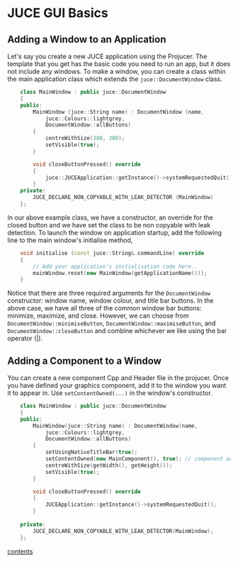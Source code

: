 # JUCE GUI Basics

## Adding a Window to an Application

Let's say you create a new JUCE application using the Projucer. The template  that you get has the basic code you need to run an app, but it does not include any windows. To make a window, you can create a class within the main application class which extends the `juce::DocumentWindow` class.

``` cpp
    class MainWindow : public juce::DocumentWindow
    {
    public:
        MainWindow (juce::String name) : DocumentWindow (name,
            juce::Colours::lightgrey,
            DocumentWindow::allButtons)
        {
            centreWithSize(300, 200);
            setVisible(true);
        }

        void closeButtonPressed() override
        {
            juce::JUCEApplication::getInstance()->systemRequestedQuit();
        }
    private:
        JUCE_DECLARE_NON_COPYABLE_WITH_LEAK_DETECTOR (MainWindow)
    };
```

In our above example class, we have a constructor, an override for the closed button and we have set the class to be non copyable with leak detection. To launch the window on application startup, add the following line to the main window's initialise method,

```cpp
    void initialise (const juce::String& commandLine) override
    {
        // Add your application's initialisation code here..
        mainWindow.reset(new MainWindow(getApplicationName()));
    }
```

Notice that there are three required arguments for the `DocumentWindow` constructor: window name, window colour, and title bar buttons. In the above case, we have all three of the common window bar buttons: minimize, maximize, and close. However, we can choose from `DocumentWindow::minimiseButton`, `DocumentWindow::maximiseButton`, and `DocumentWindow::closeButton` and combine whichever we like using the bar operator (|).

## Adding a Component to a Window

You can create a new component Cpp and Header file in the projucer. Once you have defined your graphics component, add it to the window you want it to appear in. Use `setContentOwned(...)` in the window's constructor.

```cpp
    class MainWindow : public juce::DocumentWindow
    {
    public:
        MainWindow(juce::String name) : DocumentWindow(name,
            juce::Colours::lightgrey,
            DocumentWindow::allButtons)
        {
            setUsingNativeTitleBar(true);
            setContentOwned(new MainComponent(), true); // component added here
            centreWithSize(getWidth(), getHeight());
            setVisible(true);
        }

        void closeButtonPressed() override
        {
            JUCEApplication::getInstance()->systemRequestedQuit();
        }
        
    private:
        JUCE_DECLARE_NON_COPYABLE_WITH_LEAK_DETECTOR(MainWindow);
    };
```

[contents](_main_JUCE_notes.md)
